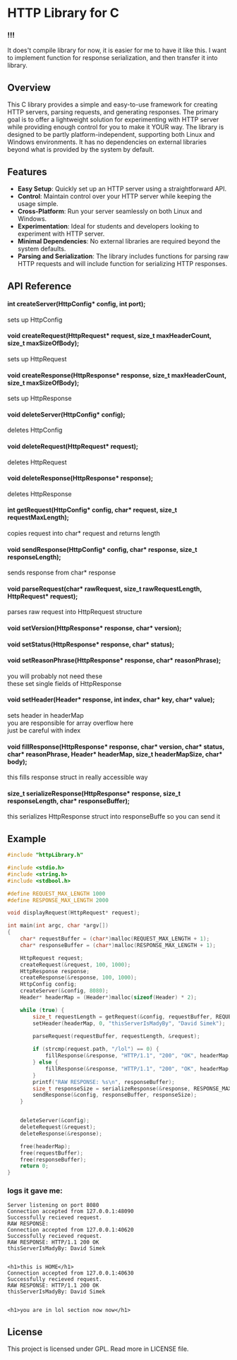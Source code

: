 # HTTP Library for C
### !!!
It does't compile library for now, it is easier for me to have it like this. I want to implement function for response serialization, and then transfer it into library.

## Overview

This C library provides a simple and easy-to-use framework for creating HTTP servers, parsing requests, and generating responses. The primary goal is to offer a lightweight solution for experimenting with HTTP server while providing enough control for you to make it YOUR way. The library is designed to be partly platform-independent, supporting both Linux and Windows environments. It has no dependencies on external libraries beyond what is provided by the system by default.

## Features

- **Easy Setup**: Quickly set up an HTTP server using a straightforward API.
- **Control**: Maintain control over your HTTP server while keeping the usage simple.
- **Cross-Platform**: Run your server seamlessly on both Linux and Windows.
- **Experimentation**: Ideal for students and developers looking to experiment with HTTP server.
- **Minimal Dependencies**: No external libraries are required beyond the system defaults.
- **Parsing and Serialization**: The library includes functions for parsing raw HTTP requests and will include function for serializing HTTP responses.

## API Reference

#### int createServer(HttpConfig* config, int port);
sets up HttpConfig
#### void createRequest(HttpRequest* request, size_t maxHeaderCount, size_t maxSizeOfBody);
sets up HttpRequest
#### void createResponse(HttpResponse* response, size_t maxHeaderCount, size_t maxSizeOfBody);
sets up HttpResponse

#### void deleteServer(HttpConfig* config);
deletes HttpConfig
#### void deleteRequest(HttpRequest* request);
deletes HttpRequest
#### void deleteResponse(HttpResponse* response);
deletes HttpResponse

#### int getRequest(HttpConfig* config, char* request, size_t requestMaxLength);
copies request into char* request and returns length
#### void sendResponse(HttpConfig* config, char* response, size_t responseLength);
sends response from char* response

#### void parseRequest(char* rawRequest, size_t rawRequestLength, HttpRequest* request);
parses raw request into HttpRequest structure

#### void setVersion(HttpResponse* response, char* version);
#### void setStatus(HttpResponse* response, char* status);
#### void setReasonPhrase(HttpResponse* response, char* reasonPhrase);
you will probably not need these  
these set single fields of HttpResponse

#### void setHeader(Header* response, int index, char* key, char* value);
sets header in headerMap  
you are responsible for array overflow here  
just be careful with index

#### void fillResponse(HttpResponse* response, char* version, char* status, char* reasonPhrase, Header* headerMap, size_t headerMapSize, char* body);
this fills response struct in really accessible way

#### size_t serializeResponse(HttpResponse* response, size_t responseLength, char* responseBuffer);
this serializes HttpResponse struct into responseBuffe so you can send it


## Example

```c
#include "httpLibrary.h"

#include <stdio.h>
#include <string.h>
#include <stdbool.h>

#define REQUEST_MAX_LENGTH 1000
#define RESPONSE_MAX_LENGTH 2000

void displayRequest(HttpRequest* request);

int main(int argc, char *argv[])
{
    char* requestBuffer = (char*)malloc(REQUEST_MAX_LENGTH + 1);
    char* responseBuffer = (char*)malloc(RESPONSE_MAX_LENGTH + 1);

    HttpRequest request;
    createRequest(&request, 100, 1000);
    HttpResponse response;
    createResponse(&response, 100, 1000);
    HttpConfig config;
    createServer(&config, 8080);
    Header* headerMap = (Header*)malloc(sizeof(Header) * 2);

    while (true) {
        size_t requestLength = getRequest(&config, requestBuffer, REQUEST_MAX_LENGTH);
        setHeader(headerMap, 0, "thisServerIsMadyBy", "David Simek");

        parseRequest(requestBuffer, requestLength, &request);
        
        if (strcmp(request.path, "/lol") == 0) {
            fillResponse(&response, "HTTP/1.1", "200", "OK", headerMap, 1, "<h1>you are in lol section now now</h1>");
        } else {
            fillResponse(&response, "HTTP/1.1", "200", "OK", headerMap, 1, "<h1>this is HOME</h1>");
        }
        printf("RAW RESPONSE: %s\n", responseBuffer);
        size_t responseSize = serializeResponse(&response, RESPONSE_MAX_LENGTH, responseBuffer);
        sendResponse(&config, responseBuffer, responseSize);
    }


    deleteServer(&config);
    deleteRequest(&request);
    deleteResponse(&response);

    free(headerMap);
    free(requestBuffer);
    free(responseBuffer);
    return 0;
}
```  
### logs it gave me:  
```
Server listening on port 8080
Connection accepted from 127.0.0.1:48090
Successfully recieved request.
RAW RESPONSE: 
Connection accepted from 127.0.0.1:40620
Successfully recieved request.
RAW RESPONSE: HTTP/1.1 200 OK
thisServerIsMadyBy: David Simek


<h1>this is HOME</h1>
Connection accepted from 127.0.0.1:40630
Successfully recieved request.
RAW RESPONSE: HTTP/1.1 200 OK
thisServerIsMadyBy: David Simek


<h1>you are in lol section now now</h1>
```

## License
This project is licensed under GPL. Read more in LICENSE file.
